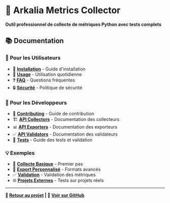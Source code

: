 # 🚀 Arkalia Metrics Collector

**Outil professionnel de collecte de métriques Python avec tests complets**

## 📚 Documentation

### 🎯 **Pour les Utilisateurs**
- 📖 **[Installation](guides/installation.md)** - Guide d'installation
- 🚀 **[Usage](guides/usage.md)** - Utilisation quotidienne
- ❓ **[FAQ](FAQ.md)** - Questions fréquentes
- 🔒 **[Sécurité](SECURITY.md)** - Politique de sécurité

### 🧩 **Pour les Développeurs** 
- 🤝 **[Contributing](CONTRIBUTING.md)** - Guide de contribution
- 🏗️ **[API Collectors](api/collectors.md)** - Documentation des collecteurs
- 📊 **[API Exporters](api/exporters.md)** - Documentation des exporteurs
- ✅ **[API Validators](api/validators.md)** - Documentation des validateurs
- 🧪 **[Tests](guides/testing.md)** - Guide des tests et validation

### 💡 **Exemples**
- 🎯 **[Collecte Basique](examples/basic_collection.md)** - Premier pas
- 🎨 **[Export Personnalisé](examples/custom_export.md)** - Formats avancés
- ✅ **[Validation](examples/validation.md)** - Validation des métriques
- 🌐 **[Projets Externes](examples/external_projects.md)** - Tests sur projets réels

---

**🚀 [Retour au projet](../README.md) | 📝 [Voir sur GitHub](https://github.com/arkalia-luna-system/arkalia-metrics-collector)**

